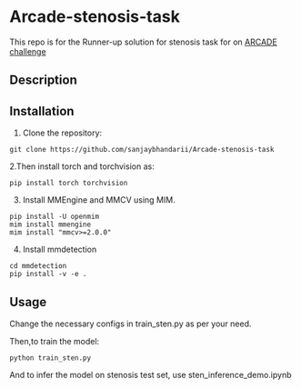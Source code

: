 # Arcade-stenosis-task
This repo is for the Runner-up solution for stenosis task for  on [ARCADE challenge](https://arcade.grand-challenge.org/) 


## Description



## Installation


1. Clone the repository:

```shell
git clone https://github.com/sanjaybhandarii/Arcade-stenosis-task
```

2.Then install torch and torchvision as:

    pip install torch torchvision

3. Install MMEngine and MMCV using MIM.

```shell
pip install -U openmim
mim install mmengine
mim install "mmcv>=2.0.0"
```

4. Install mmdetection
```shell
cd mmdetection
pip install -v -e .
```
    

## Usage

Change the necessary configs in train_sten.py as per your need.

Then,to train the model:

    python train_sten.py


And to infer the model on stenosis test set, use sten_inference_demo.ipynb



